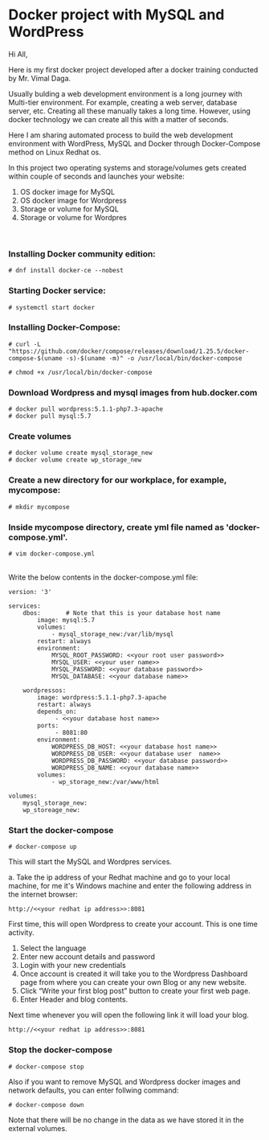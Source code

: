 # Docker project with MySQL and WordPress

Hi All,

Here is my first docker project developed after a docker training conducted by Mr. Vimal Daga.

Usually bulding a web development environment is a long journey with Multi-tier environment. For example, creating a web server, database server, etc. Creating all these manually takes a long time. However, using docker technology we can create all this with a matter of seconds.

Here I am sharing automated process to build the web development environment with WordPress, MySQL and Docker through Docker-Compose method on Linux Redhat os.

In this project two operating systems and storage/volumes gets created within couple of seconds and launches your website:

1. OS docker image for MySQL
2. OS docker image for Wordpress
3. Storage or volume for MySQL
4. Storage or volume for Wordpres

<br/>

### Installing Docker community edition:
```
# dnf install docker-ce --nobest 
```
### Starting Docker service:
```
# systemctl start docker
```
### Installing Docker-Compose:
```
# curl -L "https://github.com/docker/compose/releases/download/1.25.5/docker-compose-$(uname -s)-$(uname -m)" -o /usr/local/bin/docker-compose

# chmod +x /usr/local/bin/docker-compose
```
### Download Wordpress and mysql images from hub.docker.com
```
# docker pull wordpress:5.1.1-php7.3-apache
# docker pull mysql:5.7
```
### Create volumes
```
# docker volume create mysql_storage_new
# docker volume create wp_storage_new
```
### Create a new directory for our workplace, for example, mycompose:
```
# mkdir mycompose
```
### Inside mycompose directory, create yml file named as 'docker-compose.yml'.
```
# vim docker-compose.yml
```
<br/>
Write the below contents in the docker-compose.yml file:

```
version: '3'

services:
    dbos:		# Note that this is your database host name
        image: mysql:5.7
        volumes:
            - mysql_storage_new:/var/lib/mysql
        restart: always
        environment:
            MYSQL_ROOT_PASSWORD: <<your root user password>>
            MYSQL_USER: <<your user name>>
            MYSQL_PASSWORD: <<your database password>>
            MYSQL_DATABASE: <<your database name>>

    wordpressos:
        image: wordpress:5.1.1-php7.3-apache
        restart: always
        depends_on:
             - <<your database host name>>
        ports:
             - 8081:80
        environment:
            WORDPRESS_DB_HOST: <<your database host name>>
            WORDPRESS_DB_USER: <<your database user  name>>
            WORDPRESS_DB_PASSWORD: <<your database password>>
            WORDPRESS_DB_NAME: <<your database name>>
        volumes:
            - wp_storage_new:/var/www/html

volumes:
    mysql_storage_new:
    wp_storeage_new:
```

### Start the docker-compose
```
# docker-compose up
```
This will start the MySQL and Wordpres services.

a. Take the ip address of your Redhat machine and go to your local machine, for me it's Windows machine and enter the following address in the internet browser: <br/>
```
http://<<your redhat ip address>>:8081
```
First time, this will open Wordpress to create your account. This is one time activity.


1. Select the  language
2. Enter new account details and password
3. Login with your new credentials
4. Once account is created it will take you to the Wordpress Dashboard page from where you can create your own Blog or any new website.
5. Click “Write your first blog post” button to create your first web page.
6. Enter Header and blog contents.

Next time whenever you will open the following link it will load your blog.
```
http://<<your redhat ip address>>:8081
```
### Stop the docker-compose
```
# docker-compose stop
```
Also if you want to remove MySQL and Wordpress docker images and network defaults, you can enter follwing command:
```
# docker-compose down
```
Note that there will be no change in the data as we have stored it in the  external volumes.
